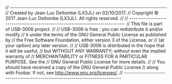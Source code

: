 // ----------------------------------------------------------------------------
//  Created by Jean-Luc Deltombe (LX3JL) on 02/10/2017.
//  Copyright © 2017 Jean-Luc Deltombe (LX3JL). All rights reserved.
//
// ----------------------------------------------------------------------------
//    This file is part of USB-3006 project.
//
//    USB-3006 is free : you can redistribute it and/or modify
//    it under the terms of the GNU General Public License as published by
//    the Free Software Foundation, either version 3 of the License, or
//    (at your option) any later version.
//
//    USB-3006 is distributed in the hope that it will be useful,
//    but WITHOUT ANY WARRANTY; without even the implied warranty of
//    MERCHANTABILITY or FITNESS FOR A PARTICULAR PURPOSE.  See the
//    GNU General Public License for more details.
//
//    You should have received a copy of the GNU General Public License
//    along with Foobar.  If not, see <http://www.gnu.org/licenses/>.
// ----------------------------------------------------------------------------
